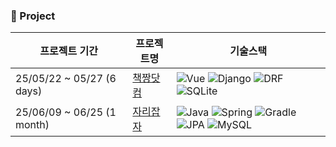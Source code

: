 ### 📁 Project

| 프로젝트 기간 | 프로젝트명 | 기술스택 |
| -------------- | ---------- | -------- |
| 25/05/22 ~ 05/27 (6 days) | [책짱닷컴](https://github.com/Jodndud/ai-library-community-bookjjang.com-) | ![Vue](https://img.shields.io/badge/Vue-3.x-4FC08D?logo=vue.js&logoColor=white) ![Django](https://img.shields.io/badge/Django-4.x-092E20?logo=django&logoColor=white) ![DRF](https://img.shields.io/badge/DRF-3.x-red?logo=django&logoColor=white) ![SQLite](https://img.shields.io/badge/SQLite-3-003B57?logo=sqlite&logoColor=white) |
| 25/06/09 ~ 06/25 (1 month) | [자리잡자](https://github.com/Jodndud/businessArea_backend) | ![Java](https://img.shields.io/badge/Java-17-007396?logo=openjdk&logoColor=white) ![Spring](https://img.shields.io/badge/Spring_Boot-3.x-6DB33F?logo=spring&logoColor=white) ![Gradle](https://img.shields.io/badge/Gradle-8.x-02303A?logo=gradle&logoColor=white) ![JPA](https://img.shields.io/badge/Spring_Data_JPA-3.x-6DB33F?logo=spring&logoColor=white) ![MySQL](https://img.shields.io/badge/MySQL-8.0-4479A1?logo=mysql&logoColor=white) |
